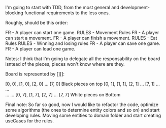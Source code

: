 I'm going to start with TDD, from the most general and development-blocking functional requirements to the less ones.

Roughly, should be this order:

FR - A player can start one game.
RULES - Movement Rules 
FR - A player can start a movement.
FR - A player can finish a movement.
RULES - Eat Rules 
RULES - Winning and losing rules
FR - A player can save one game.
FR - A player can load one game.

Notes: I think that I'm going to delegate all the responsability on the board isntead of the pieces, pieces won't know where are they.

Board is represented by [][]: 

[0, 0], [1, 0], [2, 0] ... [7, 0]       Black pieces on top
[0, 1], [1, 1], [2, 1] ... [7, 1]
...                        
...                        
...                    ... 
[0, 7], [1, 7], [2, 7] ... [7, 7]       White pieces on Bottom



Final note: So far so good, now I would like to refactor the code, optimize some algorithms (the ones to determine entity colors and so on) and start developing rules. Moving some entities to domain folder and start creating useCases for the rules.